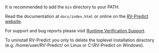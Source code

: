 It is recommended to add the `bin` directory to your PATH.

Read the documentation at `docs/index.html` or  online on the
[RV-Predict website](http://runtimeverification.com/predict/docs).

For support and bug reports please visit
[Runtime Verification Support](http://runtimeverification.com/support).

To uninstall RV-Predict you only to delete the toplevel installation directory
(e.g. /home/user/RV-Predict/ on Linux or C:\RV-Predict on Windows). 
